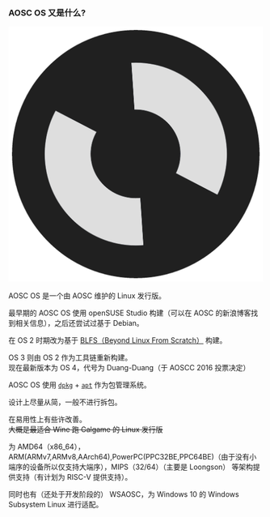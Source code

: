 ### AOSC OS 又是什么?

![AOSC OS 4 Logo](../img/OS4Logo.png)

AOSC OS 是一个由 AOSC 维护的 Linux 发行版。

最早期的 AOSC OS 使用 openSUSE Studio 构建（可以在 AOSC 的新浪博客找到相关信息），之后还尝试过基于 Debian。

在 OS 2 时期改为基于 [BLFS（Beyond Linux From Scratch）](http://www.linuxfromscratch.org/blfs/) 构建。

OS 3 则由 OS 2 作为工具链重新构建。  
现在最新版本为 OS 4，代号为 Duang-Duang（于 AOSCC 2016 投票决定）

AOSC OS 使用 [`dpkg`](https://wiki.debian.org/dpkg) + [`apt`](https://wiki.debian.org/Apt) 作为包管理系统。

设计上尽量从简，一般不进行拆包。

在易用性上有些许改善。  
~~大概是最适合 Wine 跑 Galgame 的 Linux 发行版~~

为 AMD64（x86_64），ARM(ARMv7,ARMv8,AArch64),PowerPC(PPC32BE,PPC64BE)（由于没有小端序的设备所以仅支持大端序），MIPS（32/64）（主要是 Loongson） 等架构提供支持（有计划为 RISC-V 提供支持）。

同时也有（还处于开发阶段的） WSAOSC，为 Windows 10 的 Windows Subsystem Linux 进行适配。